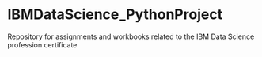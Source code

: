 # IBMDataScience_PythonProject
Repository for assignments and workbooks related to the IBM Data Science profession certificate
